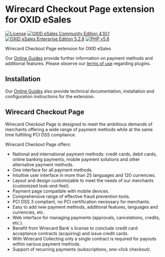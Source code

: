 # Wirecard Checkout Page extension for OXID eSales

[![License](https://img.shields.io/badge/license-GPLv2-blue.svg)](https://raw.githubusercontent.com/wirecard/oxid-wcp/master/LICENSE)
[![OXID eSales Community Edition 4.10.1](https://img.shields.io/badge/OXID_CE-v4.10.1-green.svg)](http://www.oxid-esales.com/)
[![OXID eSales Enterprise Edition 5.2.6](https://img.shields.io/badge/OXID_EE-v5.2.6-green.svg)](http://www.oxid-esales.com/)
[![PHP v5.6](https://img.shields.io/badge/php-v5.6-yellow.svg)](http://www.php.net)

Wirecard Checkout Page extension for OXID eSales 

Our [Online Guides](https://guides.wirecard.at/) provide further information on payment methods and additional features. Please observe our [terms of use](https://guides.wirecard.at/shop_plugins:info#terms_of_use) regarding plugins.

## Installation
Our [Online Guides](https://guides.wirecard.at/shop_plugins:oxid_wcp:start "Installation details") also provide technical documentation, installation and configuration instructions for the extension.


## Wirecard Checkout Page
Wirecard Checkout Page is designed to meet the ambitious demands of merchants offering a wide range of payment methods while at the same time fulfilling PCI DSS compliance.

Wirecard Checkout Page offers:
- National and international payment methods: credit cards, debit cards, online banking payments, mobile payment solutions and other alternative payment methods.
- One interface for all payment methods.
- Intuitive user interface in more than 25 languages and 120 currencies.
- Layout and design customizable to meet the needs of our merchants (customized look-and-feel).
- Payment page compatible with mobile devices.
- Comprehensive range of effective fraud prevention tools.
- PCI DSS 3 compliant, no PCI certification necessary for merchants.
- Easy to add new payment methods, additional features, languages and currencies, etc.
- Web interface for managing payments (approvals, cancelations, credits, etc.).
- Benefit from Wirecard Bank´s license to conclude credit card acceptance contracts (acquiring) and issue credit cards.
- With Wirecard Collecting only a single contract is required for payouts within various payment methods.
- Support of recurring payments (subscriptions, one-click checkout).
